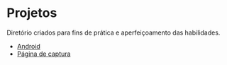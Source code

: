 # Projetos
 Diretório criados para fins de prática e aperfeiçoamento das habilidades. 

<ul>
 <li><a href="https://llucasbrasil.github.io/Projetos/site-android/index.html">Android</a></li>
 <li><a href="https://llucasbrasil.github.io/Projetos/pagina-captura-workshop/index.html">Página de captura</a></li>
</ul>
